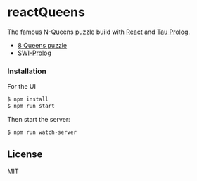 # reactQueens

The famous N-Queens puzzle build with [React][react] and [Tau Prolog][tau].

-   [8 Queens puzzle][8q]
-   [SWI-Prolog][swi]

### Installation

For the UI

```sh
$ npm install
$ npm run start
```

Then start the server:

```sh
$ npm run watch-server
```

## License

MIT

[8q]: https://en.wikipedia.org/wiki/Eight_queens_puzzle
[react]: https://facebook.github.io/react/
[tau]: http://tau-prolog.org/
[swi]: http://swi-prolog.org/
